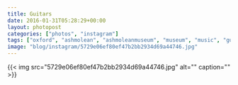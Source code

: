 ```yaml
---
title: Guitars
date: 2016-01-31T05:28:29+00:00
layout: photopost
categories: ["photos", "instagram"]
tags: ["oxford", "ashmolean", "ashmoleanmuseum", "museum", "music", "guitar", "history"]
image: "blog/instagram/5729e06ef80ef47b2bb2934d69a44746.jpg"
---
```


{{< img src="5729e06ef80ef47b2bb2934d69a44746.jpg" alt="" caption="" >}}



